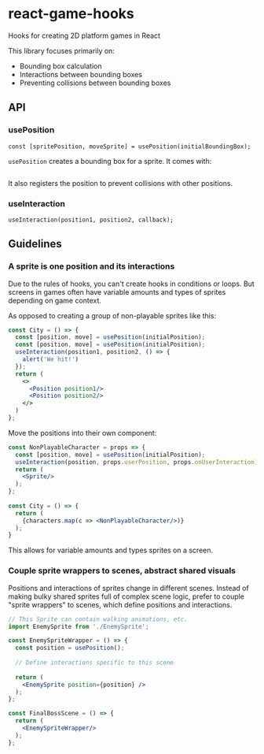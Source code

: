 # react-game-hooks
Hooks for creating 2D platform games in React

This library focuses primarily on:
* Bounding box calculation
* Interactions between bounding boxes
* Preventing collisions between bounding boxes

## API

### usePosition

```
const [spritePosition, moveSprite] = usePosition(initialBoundingBox);
```

`usePosition` creates a bounding box for a sprite. It comes with:

```

```

It also registers the position to prevent collisions with other positions.

### useInteraction

```
useInteraction(position1, position2, callback);
```

## Guidelines

### A sprite is one position and its interactions

Due to the rules of hooks, you can't create hooks in conditions or loops. But screens in games often have variable amounts and types of sprites depending on game context.

As opposed to creating a group of non-playable sprites like this:

```jsx
const City = () => {
  const [position, move] = usePosition(initialPosition);
  const [position, move] = usePosition(initialPosition);
  useInteraction(position1, position2, () => {
    alert('We hit!')
  });
  return (
    <>
      <Position position1/>
      <Position position2/>
    </>
  )
};
```

Move the positions into their own component:

```jsx
const NonPlayableCharacter = props => {
  const [position, move] = usePosition(initialPosition);
  useInteraction(position, props.userPosition, props.onUserInteraction);
  return (
    <Sprite/>
  );
};
    
const City = () => {
  return (
    {characters.map(c => <NonPlayableCharacter/>)}
  );
}

```

This allows for variable amounts and types sprites on a screen.

### Couple sprite wrappers to scenes, abstract shared visuals

Positions and interactions of sprites change in different scenes. Instead of making bulky shared sprites full of complex scene logic, prefer to couple "sprite wrappers" to scenes, which define positions and interactions.

```jsx
// This Sprite can contain walking animations, etc.
import EnemySprite from './EnemySprite';

const EnemySpriteWrapper = () => {
  const position = usePosition();
  
  // Define interactions specific to this scene
  
  return (
    <EnemySprite position={position} />
  );
};

const FinalBossScene = () => {
  return (
    <EnemySpriteWrapper/>
  );
};

```

```
